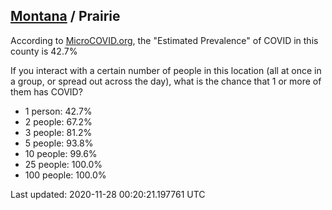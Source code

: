 
## [Montana](/united-states/montana) / Prairie

According to [MicroCOVID.org](http://microcovid.org),
the "Estimated Prevalence" of COVID in this county is 42.7%

If you interact with a certain number of people in this location
(all at once in a group, or spread out across the day), what is the chance that
1 or more of them has COVID?

- 1 person: 42.7%
- 2 people: 67.2%
- 3 people: 81.2%
- 5 people: 93.8%
- 10 people: 99.6%
- 25 people: 100.0%
- 100 people: 100.0%

Last updated: 2020-11-28 00:20:21.197761 UTC
